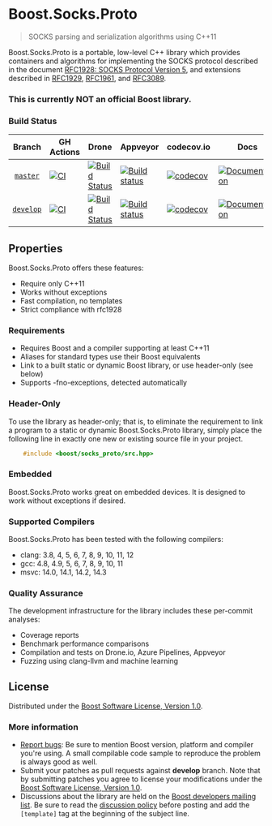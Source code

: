 # Boost.Socks.Proto

> SOCKS parsing and serialization algorithms using C++11

Boost.Socks.Proto is a portable, low-level C++ library which provides containers and algorithms for implementing the
SOCKS protocol described in the document
[RFC1928: SOCKS Protocol Version 5](https://datatracker.ietf.org/doc/html/rfc1928), and extensions described
in [RFC1929](https://datatracker.ietf.org/doc/html/rfc1929),
[RFC1961](https://datatracker.ietf.org/doc/html/rfc1961), and
[RFC3089](https://datatracker.ietf.org/doc/html/rfc3089).

### This is currently **NOT** an official Boost library.

### Build Status

Branch          | GH Actions                                                                                                                                                                     | Drone                                                                                                                                   | Appveyor                                                                                                                                                                                          | codecov.io                                                                                                                                                   | Docs | 
:-------------: |--------------------------------------------------------------------------------------------------------------------------------------------------------------------------------|-----------------------------------------------------------------------------------------------------------------------------------------|---------------------------------------------------------------------------------------------------------------------------------------------------------------------------------------------------| --------------------------------------------------------------------------------------------------------------------------------------------------------------| ---- | 
[`master`](https://github.com/alandefreitas/socks_proto/tree/master)   | [![CI](https://github.com/alandefreitas/socks_proto/actions/workflows/ci.yml/badge.svg?branch=master)](https://github.com/alandefreitas/socks_proto/actions/workflows/ci.yml)  | [![Build Status](https://drone.cpp.al/api/badges/alandefreitas/socks_proto/status.svg)](https://drone.cpp.al/alandefreitas/socks_proto) | [![Build status](https://ci.appveyor.com/api/projects/status/github/alandefreitas/socks_proto?branch=master&svg=true)](https://ci.appveyor.com/project/alandefreitas/socks-proto/branch/master)   | [![codecov](https://codecov.io/gh/alandefreitas/socks_proto/branch/master/graph/badge.svg)](https://codecov.io/gh/alandefreitas/socks_proto/branch/master)   | [![Documentation](https://img.shields.io/badge/docs-master-brightgreen.svg)](http://master.socks-proto.cpp.al)
[`develop`](https://github.com/alandefreitas/socks_proto/tree/develop) | [![CI](https://github.com/alandefreitas/socks_proto/actions/workflows/ci.yml/badge.svg?branch=develop)](https://github.com/alandefreitas/socks_proto/actions/workflows/ci.yml) | [![Build Status](https://drone.cpp.al/api/badges/alandefreitas/socks_proto/status.svg)](https://drone.cpp.al/alandefreitas/socks_proto) | [![Build status](https://ci.appveyor.com/api/projects/status/github/alandefreitas/socks_proto?branch=develop&svg=true)](https://ci.appveyor.com/project/alandefreitas/socks-proto/branch/develop) | [![codecov](https://codecov.io/gh/alandefreitas/socks_proto/branch/develop/graph/badge.svg)](https://codecov.io/gh/alandefreitas/socks_proto/branch/develop) | [![Documentation](https://img.shields.io/badge/docs-develop-brightgreen.svg)](http://develop.socks-proto.cpp.al)

## Properties

Boost.Socks.Proto offers these features:

* Require only C++11
* Works without exceptions
* Fast compilation, no templates
* Strict compliance with rfc1928

### Requirements

* Requires Boost and a compiler supporting at least C++11
* Aliases for standard types use their Boost equivalents
* Link to a built static or dynamic Boost library, or use header-only (see below)
* Supports -fno-exceptions, detected automatically

### Header-Only

To use the library as header-only; that is, to eliminate the requirement to link a program to a static or dynamic
Boost.Socks.Proto library, simply place the following line in exactly one new or existing source file in your project.

```cpp
    #include <boost/socks_proto/src.hpp>
```

### Embedded

Boost.Socks.Proto works great on embedded devices. It is designed to work without exceptions if desired.

### Supported Compilers

Boost.Socks.Proto has been tested with the following compilers:

* clang: 3.8, 4, 5, 6, 7, 8, 9, 10, 11, 12
* gcc: 4.8, 4.9, 5, 6, 7, 8, 9, 10, 11
* msvc: 14.0, 14.1, 14.2, 14.3

### Quality Assurance

The development infrastructure for the library includes these per-commit analyses:

* Coverage reports
* Benchmark performance comparisons
* Compilation and tests on Drone.io, Azure Pipelines, Appveyor
* Fuzzing using clang-llvm and machine learning

## License

Distributed under the [Boost Software License, Version 1.0](http://www.boost.org/LICENSE_1_0.txt).

### More information

* [Report bugs](https://github.com/alandefreitas/socks_proto/issues): Be sure to mention Boost version, platform and
  compiler you're using. A small compilable code sample to reproduce the problem is always good as well.
* Submit your patches as pull requests against **develop** branch. Note that by submitting patches you agree to license
  your modifications under the [Boost Software License, Version 1.0](http://www.boost.org/LICENSE_1_0.txt).
* Discussions about the library are held on
  the [Boost developers mailing list](http://www.boost.org/community/groups.html#main). Be sure to read
  the [discussion policy](http://www.boost.org/community/policy.html) before posting and add the `[template]` tag at the
  beginning of the subject line.
